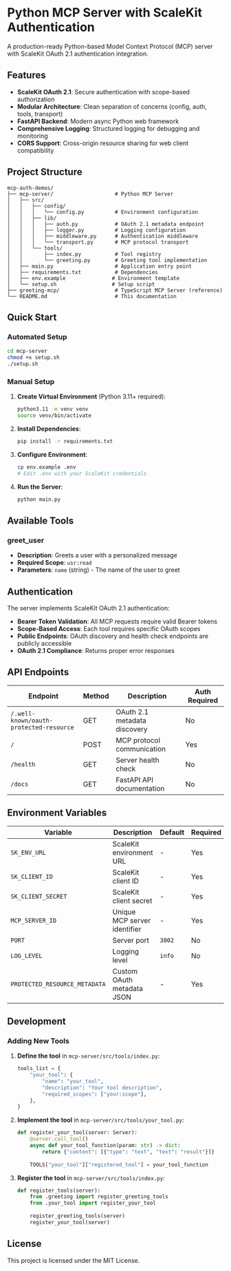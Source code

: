 # Python MCP Server with ScaleKit Authentication

A production-ready Python-based Model Context Protocol (MCP) server with ScaleKit OAuth 2.1 authentication integration.

## Features

- **ScaleKit OAuth 2.1**: Secure authentication with scope-based authorization
- **Modular Architecture**: Clean separation of concerns (config, auth, tools, transport)
- **FastAPI Backend**: Modern async Python web framework
- **Comprehensive Logging**: Structured logging for debugging and monitoring
- **CORS Support**: Cross-origin resource sharing for web client compatibility

## Project Structure

```
mcp-auth-demos/
├── mcp-server/                    # Python MCP Server
│   ├── src/
│   │   ├── config/
│   │   │   └── config.py          # Environment configuration
│   │   ├── lib/
│   │   │   ├── auth.py            # OAuth 2.1 metadata endpoint
│   │   │   ├── logger.py          # Logging configuration
│   │   │   ├── middleware.py      # Authentication middleware
│   │   │   └── transport.py       # MCP protocol transport
│   │   └── tools/
│   │       ├── index.py           # Tool registry
│   │       └── greeting.py        # Greeting tool implementation
│   ├── main.py                    # Application entry point
│   ├── requirements.txt           # Dependencies
│   ├── env.example               # Environment template
│   └── setup.sh                  # Setup script
├── greeting-mcp/                  # TypeScript MCP Server (reference)
└── README.md                      # This documentation
```

## Quick Start

### Automated Setup
```bash
cd mcp-server
chmod +x setup.sh
./setup.sh
```

### Manual Setup

1. **Create Virtual Environment** (Python 3.11+ required):
   ```bash
   python3.11 -m venv venv
   source venv/bin/activate
   ```

2. **Install Dependencies**:
   ```bash
   pip install -r requirements.txt
   ```

3. **Configure Environment**:
   ```bash
   cp env.example .env
   # Edit .env with your ScaleKit credentials
   ```

4. **Run the Server**:
   ```bash
   python main.py
   ```

## Available Tools

### greet_user
- **Description**: Greets a user with a personalized message
- **Required Scope**: `usr:read`
- **Parameters**: `name` (string) - The name of the user to greet

## Authentication

The server implements ScaleKit OAuth 2.1 authentication:

- **Bearer Token Validation**: All MCP requests require valid Bearer tokens
- **Scope-Based Access**: Each tool requires specific OAuth scopes
- **Public Endpoints**: OAuth discovery and health check endpoints are publicly accessible
- **OAuth 2.1 Compliance**: Returns proper error responses

## API Endpoints

| Endpoint | Method | Description | Auth Required |
|----------|--------|-------------|---------------|
| `/.well-known/oauth-protected-resource` | GET | OAuth 2.1 metadata discovery | No |
| `/` | POST | MCP protocol communication | Yes |
| `/health` | GET | Server health check | No |
| `/docs` | GET | FastAPI API documentation | No |

## Environment Variables

| Variable | Description | Default | Required |
|----------|-------------|---------|----------|
| `SK_ENV_URL` | ScaleKit environment URL | - | Yes |
| `SK_CLIENT_ID` | ScaleKit client ID | - | Yes |
| `SK_CLIENT_SECRET` | ScaleKit client secret | - | Yes |
| `MCP_SERVER_ID` | Unique MCP server identifier | - | Yes |
| `PORT` | Server port | `3002` | No |
| `LOG_LEVEL` | Logging level | `info` | No |
| `PROTECTED_RESOURCE_METADATA` | Custom OAuth metadata JSON | - | Yes |

## Development

### Adding New Tools

1. **Define the tool** in `mcp-server/src/tools/index.py`:
   ```python
   tools_list = {
       "your_tool": {
           "name": "your_tool",
           "description": "Your tool description",
           "required_scopes": ["your:scope"],
       },
   }
   ```

2. **Implement the tool** in `mcp-server/src/tools/your_tool.py`:
   ```python
   def register_your_tool(server: Server):
       @server.call_tool()
       async def your_tool_function(param: str) -> dict:
           return {"content": [{"type": "text", "text": "result"}]}
       
       TOOLS["your_tool"]["registered_tool"] = your_tool_function
   ```

3. **Register the tool** in `mcp-server/src/tools/index.py`:
   ```python
   def register_tools(server):
       from .greeting import register_greeting_tools
       from .your_tool import register_your_tool
       
       register_greeting_tools(server)
       register_your_tool(server)
   ```

## License

This project is licensed under the MIT License.
